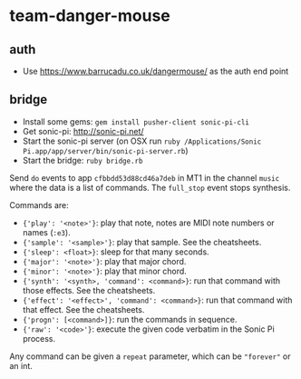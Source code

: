 # team-danger-mouse

## auth

- Use https://www.barrucadu.co.uk/dangermouse/ as the auth end point

## bridge

- Install some gems: `gem install pusher-client sonic-pi-cli`
- Get sonic-pi: http://sonic-pi.net/
- Start the sonic-pi server (on OSX run `ruby /Applications/Sonic Pi.app/app/server/bin/sonic-pi-server.rb`)
- Start the bridge: `ruby bridge.rb`

Send `do` events to app `cfbbdd53d88cd46a7deb` in MT1 in the channel `music` where the data is a
list of commands. The `full_stop` event stops synthesis.

Commands are:

- `{'play': '<note>'}`: play that note, notes are MIDI note numbers or names (`:e3`).
- `{'sample': '<sample>'}`: play that sample. See the cheatsheets.
- `{'sleep': <float>}`: sleep for that many seconds.
- `{'major': '<note>'}`: play that major chord.
- `{'minor': '<note>'}`: play that minor chord.
- `{'synth': '<synth>, 'command': <command>}`: run that command with those effects. See the cheatsheets.
- `{'effect': '<effect>', 'command': <command>}`: run that command with that effect. See the cheatsheets.
- `{'progn': [<command>]}`: run the commands in sequence.
- `{'raw': '<code>'}`: execute the given code verbatim in the Sonic Pi process.

Any command can be given a `repeat` parameter, which can be `"forever"` or an int.

